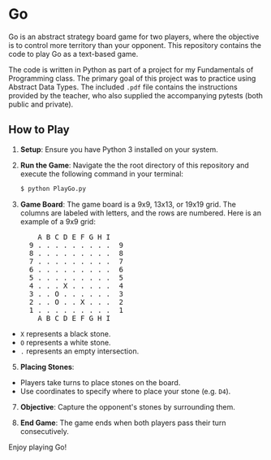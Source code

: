 # Go
Go is an abstract strategy board game for two players, where the objective is to control more territory than your opponent. This repository contains the code to play Go as a text-based game.

The code is written in Python as part of a project for my Fundamentals of Programming class. The primary goal of this project was to practice using Abstract Data Types. The included `.pdf` file contains the instructions provided by the teacher, who also supplied the accompanying pytests (both public and private).

## How to Play

1. **Setup**: Ensure you have Python 3 installed on your system.

2. **Run the Game**: Navigate the the root directory of this repository and execute the following command in your terminal:
    ```sh
    $ python PlayGo.py
    ```

3. **Game Board**: The game board is a 9x9, 13x13, or 19x19 grid. The columns are labeled with letters, and the rows are numbered. Here is an example of a 9x9 grid:
    <pre>
       A B C D E F G H I  
     9 . . . . . . . . .  9  
     8 . . . . . . . . .  8  
     7 . . . . . . . . .  7  
     6 . . . . . . . . .  6  
     5 . . . . . . . . .  5  
     4 . . . X . . . . .  4  
     3 . . O . . . . . .  3  
     2 . . O . . X . . .  2  
     1 . . . . . . . . .  1  
       A B C D E F G H I</pre>
- `X` represents a black stone.
- `O` represents a white stone.
- `.` represents an empty intersection.  

5. **Placing Stones**:
- Players take turns to place stones on the board.
- Use coordinates to specify where to place your stone (e.g. `D4`).

7. **Objective**: Capture the opponent's stones by surrounding them.

8. **End Game**: The game ends when both players pass their turn consecutively.

Enjoy playing Go!
